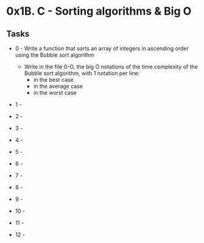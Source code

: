 # 0x1B. C - Sorting algorithms & Big O #

## Tasks ##
* 0 - Write a function that sorts an array of integers in ascending order using the Bubble sort algorithm
    * Write in the file 0-O, the big O notations of the time complexity of the Bubble sort algorithm, with 1 notation per line:
        * in the best case
        * in the average case
        * in the worst case

* 1 - 
* 2 -
* 3 - 
* 4 - 
* 5 - 
* 6 - 
* 7 - 
* 8 - 
* 9 - 
* 10 -
* 11 - 
* 12 -